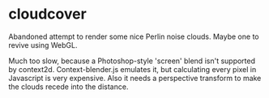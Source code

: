 cloudcover
==========

Abandoned attempt to render some nice Perlin noise clouds. Maybe one to revive using WebGL.

Much too slow, because a Photoshop-style 'screen' blend isn't supported by context2d. Context-blender.js emulates it,
but calculating every pixel in Javascript is very expensive. Also it needs a perspective transform to make the clouds
recede into the distance.
